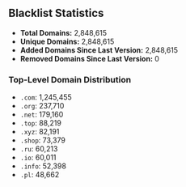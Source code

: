 ## Blacklist Statistics

- **Total Domains:** 2,848,615
- **Unique Domains:** 2,848,615
- **Added Domains Since Last Version:** 2,848,615
- **Removed Domains Since Last Version:** 0

### Top-Level Domain Distribution

-  `.com`: 1,245,455
-  `.org`: 237,710
-  `.net`: 179,160
-  `.top`: 88,219
-  `.xyz`: 82,191
-  `.shop`: 73,379
-  `.ru`: 60,213
-  `.io`: 60,011
-  `.info`: 52,398
-  `.pl`: 48,662
